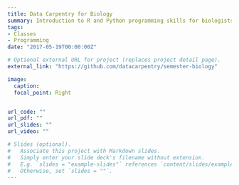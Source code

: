 ```yaml
---
title: Data Carpentry for Biology
summary: Introduction to R and Python programming skills for biologists
tags:
- Classes
- Programming
date: "2017-05-19T00:00:00Z"

# Optional external URL for project (replaces project detail page).
external_link: "https://github.com/datacarpentry/semester-biology"

image:
  caption:
  focal_point: Right


url_code: ""
url_pdf: ""
url_slides: ""
url_video: ""

# Slides (optional).
#   Associate this project with Markdown slides.
#   Simply enter your slide deck's filename without extension.
#   E.g. `slides = "example-slides"` references `content/slides/example-slides.md`.
#   Otherwise, set `slides = ""`.
---
```

